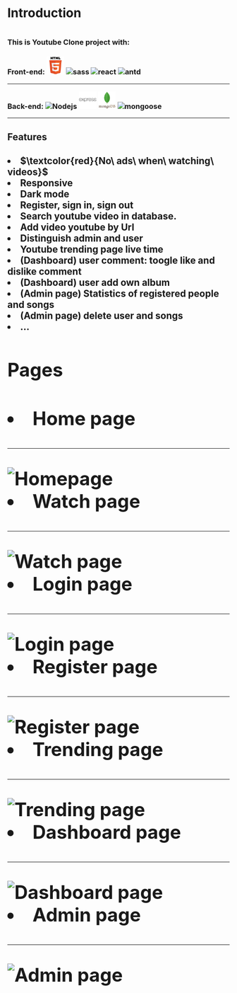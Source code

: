 <h1>Introduction<h1/>
<h3 align="left">This is Youtube Clone project with: <h3/>
    
<p align="left">
 Front-end: 
  <img src="https://raw.githubusercontent.com/devicons/devicon/master/icons/html5/html5-original-wordmark.svg" alt="html5" width="40" height="40"/>
  <img src="https://img.icons8.com/color/48/null/sass.png"  alt="sass" width="40" height="40"/>
    <img src="https://img.icons8.com/plasticine/100/null/react.png"  alt="react" width="40" height="40"/>
  <img src="https://gw.alipayobjects.com/zos/rmsportal/KDpgvguMpGfqaHPjicRK.svg"  alt="antd" width="40" height="40"/>
  <hr/>
 Back-end: 
  <img src="https://img.icons8.com/color/48/null/nodejs.png"  alt="Nodejs" width="40" height="40"/>
  <img src="https://raw.githubusercontent.com/devicons/devicon/master/icons/express/express-original-wordmark.svg" alt="express" width="40" height="40"/>
  <img src="https://raw.githubusercontent.com/devicons/devicon/master/icons/mongodb/mongodb-original-wordmark.svg" alt="mongodb" width="40" height="40"/>
  <img src="https://img.icons8.com/color/48/null/mongoose.png" alt="mongoose" width="40" height="40"/>
</p>
  <hr/>
<h2>Features<h2/>
 
<p>
 <li> $\textcolor{red}{No\ ads\ when\ watching\ videos}$
  <li>Responsive
  <li>Dark mode
  <li>Register, sign in, sign out
  <li>Search youtube video in database.
  <li>Add video youtube by Url 
  <li>Distinguish admin and user 
  <li>Youtube trending page live time
  <li>(Dashboard) user comment: toogle like and dislike comment
  <li>(Dashboard) user add own album
  <li>(Admin page) Statistics of registered people and songs
  <li>(Admin page) delete user and songs
  <li>...
</p>

    
  <h1>Pages<h1/>
    <li>Home page
      <hr/>
      <img src='https://i.imgur.com/CWWuDhD.png' alt="Homepage"/>
      <li>Watch page
      <hr/>
      <img src='https://i.imgur.com/mwhFLXi.png' alt="Watch page"/>
      <li>Login page
      <hr/>
      <img src='https://i.imgur.com/5kEyjKW.png' alt="Login page"/>
      <li>Register page
      <hr/>
      <img src='https://i.imgur.com/VA4pC4A.png' alt="Register page"/>
      <li>Trending page
      <hr/>
      <img src='https://i.imgur.com/5rgcka1.png' alt="Trending page"/>
      <li>Dashboard page
      <hr/>
      <img src='https://i.imgur.com/CYk1UGp.png' alt="Dashboard page"/>
        <li>Admin page
      <hr/>
      <img src='https://i.imgur.com/pHCX6Zc.png' alt="Admin page"/>
        
            
            
         
      
